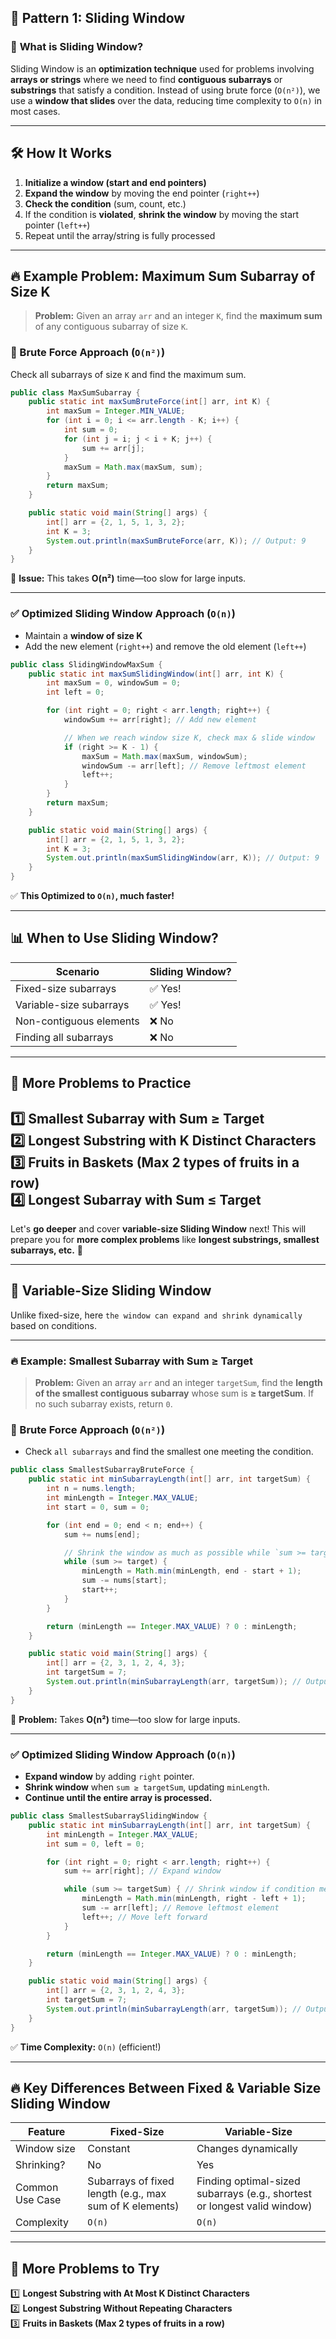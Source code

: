## 📌 **Pattern 1: Sliding Window**
### 🔹 **What is Sliding Window?**
Sliding Window is an **optimization technique** used for problems involving **arrays or strings** where we need to find **contiguous subarrays** or **substrings** that satisfy a condition. Instead of using brute force (`O(n²)`), we use a **window that slides** over the data, reducing time complexity to `O(n)` in most cases.

---

## 🛠 **How It Works**
1. **Initialize a window (start and end pointers)**
2. **Expand the window** by moving the end pointer (`right++`)
3. **Check the condition** (sum, count, etc.)
4. If the condition is **violated**, **shrink the window** by moving the start pointer (`left++`)
5. Repeat until the array/string is fully processed

---

## 🔥 **Example Problem: Maximum Sum Subarray of Size K**
> **Problem:** Given an array `arr` and an integer `K`, find the **maximum sum** of any contiguous subarray of size `K`.

### **🧠 Brute Force Approach (`O(n²)`)**
Check all subarrays of size `K` and find the maximum sum.
```java
public class MaxSumSubarray {
    public static int maxSumBruteForce(int[] arr, int K) {
        int maxSum = Integer.MIN_VALUE;
        for (int i = 0; i <= arr.length - K; i++) {
            int sum = 0;
            for (int j = i; j < i + K; j++) {
                sum += arr[j];
            }
            maxSum = Math.max(maxSum, sum);
        }
        return maxSum;
    }

    public static void main(String[] args) {
        int[] arr = {2, 1, 5, 1, 3, 2};
        int K = 3;
        System.out.println(maxSumBruteForce(arr, K)); // Output: 9
    }
}
```
🔴 **Issue:** This takes **O(n²)** time—too slow for large inputs.

---

### **✅ Optimized Sliding Window Approach (`O(n)`)**
- Maintain a **window of size K**
- Add the new element (`right++`) and remove the old element (`left++`)

```java
public class SlidingWindowMaxSum {
    public static int maxSumSlidingWindow(int[] arr, int K) {
        int maxSum = 0, windowSum = 0;
        int left = 0;

        for (int right = 0; right < arr.length; right++) {
            windowSum += arr[right]; // Add new element

            // When we reach window size K, check max & slide window
            if (right >= K - 1) {
                maxSum = Math.max(maxSum, windowSum);
                windowSum -= arr[left]; // Remove leftmost element
                left++;
            }
        }
        return maxSum;
    }

    public static void main(String[] args) {
        int[] arr = {2, 1, 5, 1, 3, 2};
        int K = 3;
        System.out.println(maxSumSlidingWindow(arr, K)); // Output: 9
    }
}
```
✅ **This Optimized to `O(n)`, much faster!**

---

## 📊 **When to Use Sliding Window?**
| Scenario | Sliding Window? |  
|------------|-----------------|  
| Fixed-size subarrays | ✅ Yes! |  
| Variable-size subarrays | ✅ Yes! |  
| Non-contiguous elements | ❌ No |  
| Finding all subarrays | ❌ No |  

---

## 🎯 **More Problems to Practice**
1️⃣ **Smallest Subarray with Sum ≥ Target**  
2️⃣ **Longest Substring with K Distinct Characters**  
3️⃣ **Fruits in Baskets (Max 2 types of fruits in a row)**  
4️⃣ **Longest Subarray with Sum ≤ Target**
---

Let's **go deeper** and cover **variable-size Sliding Window** next! This will prepare you for **more complex problems** like **longest substrings, smallest subarrays, etc.** 🚀

---

## 📌 **Variable-Size Sliding Window**
Unlike fixed-size, here `the window can expand and shrink dynamically` based on conditions.

---

### **🔥 Example: Smallest Subarray with Sum ≥ Target**
> **Problem:** Given an array `arr` and an integer `targetSum`, find the **length of the smallest contiguous subarray** whose sum is **≥ targetSum**. If no such subarray exists, return `0`.


### **🧠 Brute Force Approach (`O(n²)`)**
- Check `all subarrays` and find the smallest one meeting the condition.

```java
public class SmallestSubarrayBruteForce {
    public static int minSubarrayLength(int[] arr, int targetSum) {
        int n = nums.length;
        int minLength = Integer.MAX_VALUE;
        int start = 0, sum = 0;

        for (int end = 0; end < n; end++) {
            sum += nums[end];

            // Shrink the window as much as possible while `sum >= target`
            while (sum >= target) {
                minLength = Math.min(minLength, end - start + 1);
                sum -= nums[start];
                start++;
            }
        }

        return (minLength == Integer.MAX_VALUE) ? 0 : minLength;
    }

    public static void main(String[] args) {
        int[] arr = {2, 3, 1, 2, 4, 3};
        int targetSum = 7;
        System.out.println(minSubarrayLength(arr, targetSum)); // Output: 2
    }
}
```
🔴 **Problem:** Takes **O(n²)** time—too slow for large inputs.

---

### **✅ Optimized Sliding Window Approach (`O(n)`)**
- **Expand window** by adding `right` pointer.
- **Shrink window** when `sum ≥ targetSum`, updating `minLength`.
- **Continue until the entire array is processed.**

```java
public class SmallestSubarraySlidingWindow {
    public static int minSubarrayLength(int[] arr, int targetSum) {
        int minLength = Integer.MAX_VALUE;
        int sum = 0, left = 0;

        for (int right = 0; right < arr.length; right++) {
            sum += arr[right]; // Expand window

            while (sum >= targetSum) { // Shrink window if condition met
                minLength = Math.min(minLength, right - left + 1);
                sum -= arr[left]; // Remove leftmost element
                left++; // Move left forward
            }
        }

        return (minLength == Integer.MAX_VALUE) ? 0 : minLength;
    }

    public static void main(String[] args) {
        int[] arr = {2, 3, 1, 2, 4, 3};
        int targetSum = 7;
        System.out.println(minSubarrayLength(arr, targetSum)); // Output: 2
    }
}
```
✅ **Time Complexity:** `O(n)` (efficient!)

---

## 🔥 **Key Differences Between Fixed & Variable Size Sliding Window**
| Feature | Fixed-Size | Variable-Size |
|---------|-----------|--------------|
| Window size | Constant | Changes dynamically |
| Shrinking? | No | Yes |
| Common Use Case | Subarrays of fixed length (e.g., max sum of K elements) | Finding optimal-sized subarrays (e.g., shortest or longest valid window) |
| Complexity | `O(n)` | `O(n)` |

---

## 🎯 **More Problems to Try**
1️⃣ **Longest Substring with At Most K Distinct Characters**  
2️⃣ **Longest Substring Without Repeating Characters**  
3️⃣ **Fruits in Baskets (Max 2 types of fruits in a row)**
